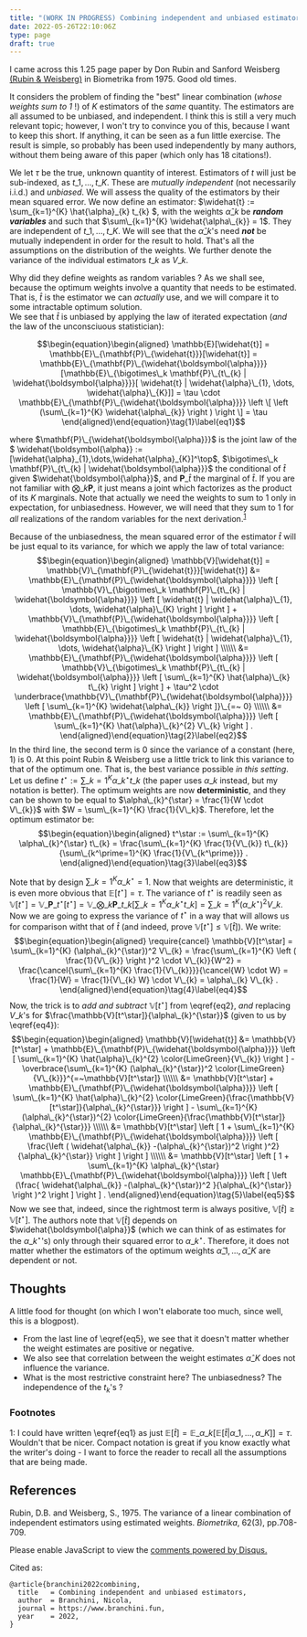 ```yaml
---
title: "(WORK IN PROGRESS) Combining independent and unbiased estimators"
date: 2022-05-26T22:10:06Z
type: page
draft: true
---
```


I came across this 1.25 page paper by Don Rubin and Sanford Weisberg [(Rubin \& Weisberg)](https://academic.oup.com/biomet/article-abstract/62/3/708/257707) in Biometrika from 1975. Good old times.


It considers the problem of finding the "best" linear combination (*whose weights sum to 1* !) of $K$ estimators of the *same* quantity. The estimators are all assumed to be unbiased, and independent. I think this is still a very much relevant topic; however, I won't try to convince you of this, because I want to keep this short.
If anything, it can be seen as a fun little exercise. The result is simple, so probably has been used independently by many authors, without them being aware of this paper (which only has 18 citations!).

We let $\tau$ be the true, unknown quantity of interest. Estimators of $t$ will just be sub-indexed, as $t\_1,\dots,t\_K$. These are *mutually independent* (not necessarily i.i.d.) and *unbiased*.  We will assess the quality of the estimators by their mean squared error. We now define an estimator: $\widehat{t} := \sum\_{k=1}^{K} \hat{\alpha}\_{k} t\_{k} $, with the weights $\hat{\alpha}\_k$ be ***random variables*** and such that $\sum\_{k=1}^{K} \widehat{\alpha\_{k}} = 1$. They are independent of $t\_1,\dots,t\_K$. We will see that the $\hat{\alpha}\_k$'s need ***not*** be mutually independent in order for the result to hold. That's all the assumptions on the distribution of the weights. We further denote the variance of the individual estimators $t\_{k}$ as $V\_{k}$.

Why did they define weights as random variables ? As we shall see, because the optimum weights involve a quantity that needs to be estimated. That is, $\widehat{t}$ is the estimator we can *actually* use, and we will compare it to some intractable optimum solution.  
We see that $\widehat{t}$ is unbiased by applying the law of iterated expectation (*and* the law of the unconsciuous statistician):

$$\begin{equation}\begin{aligned}
\mathbb{E}[\widehat{t}] = \mathbb{E}\_{\mathbf{P}\_{\widehat{t}}}[\widehat{t}] = \mathbb{E}\_{\mathbf{P}\_{\widehat{\boldsymbol{\alpha}}}}[\mathbb{E}\_{\bigotimes\_k \mathbf{P}\_{t\_{k} | \widehat{\boldsymbol{\alpha}}}}[ \widehat{t} | \widehat{\alpha}\_{1}, \dots,  \widehat{\alpha}\_{K}]]  = \tau \cdot \mathbb{E}\_{\mathbf{P}\_{\widehat{\boldsymbol{\alpha}}}} \left \[ \left (\sum\_{k=1}^{K} \widehat{\alpha\_{k}} \right ) \right \] = \tau
\end{aligned}\end{equation}\tag{1}\label{eq1}$$

where $\mathbf{P}\_{\widehat{\boldsymbol{\alpha}}}$ is the joint law of the $ \widehat{\boldsymbol{\alpha}} := [\widehat{\alpha}\_{1},\dots,\widehat{\alpha}\_{K}]^\top$, $\bigotimes\_k \mathbf{P}\_{t\_{k} | \widehat{\boldsymbol{\alpha}}}$ the conditional of $\widehat{t}$ given $\widehat{\boldsymbol{\alpha}}$, and $\mathbf{P}\_{\widehat{t}}$ the marginal of $\widehat{t}$. If you are not familiar with $\bigotimes\_k \mathbf{P}$, it just means a joint which factorizes as the product of its $K$ marginals. Note that actually we need the weights to sum to $1$ only in expectation, for unbiasedness. However, we will need that they sum to 1 for *all* realizations of the random variables for the next derivation.<sup>[1](https://www.branchini.fun/posts/combining_est/#myfootnote1)</sup>

Because of the unbiasedness, the mean squared error of the estimator $\widehat{t}$ will be just equal to its variance, for which we apply the law of total variance:
$$\begin{equation}\begin{aligned}
 \mathbb{V}[\widehat{t}] = \mathbb{V}\_{\mathbf{P}\_{\widehat{t}}}[\widehat{t}] &= \mathbb{E}\_{\mathbf{P}\_{\widehat{\boldsymbol{\alpha}}}} \left [ \mathbb{V}\_{\bigotimes\_k \mathbf{P}\_{t\_{k} | \widehat{\boldsymbol{\alpha}}}} \left [ \widehat{t} | \widehat{\alpha}\_{1}, \dots,  \widehat{\alpha}\_{K} \right ] \right ] + \mathbb{V}\_{\mathbf{P}\_{\widehat{\boldsymbol{\alpha}}}} \left [ \mathbb{E}\_{\bigotimes\_k \mathbf{P}\_{t\_{k} | \widehat{\boldsymbol{\alpha}}}} \left [ \widehat{t} | \widehat{\alpha}\_{1}, \dots,  \widehat{\alpha}\_{K} \right ] \right ] \\\\\\
 &= \mathbb{E}\_{\mathbf{P}\_{\widehat{\boldsymbol{\alpha}}}} \left [ \mathbb{V}\_{\bigotimes\_k \mathbf{P}\_{t\_{k} | \widehat{\boldsymbol{\alpha}}}} \left [ \sum\_{k=1}^{K} \hat{\alpha}\_{k} t\_{k}  \right ] \right ] + \tau^2 \cdot \underbrace{\mathbb{V}\_{\mathbf{P}\_{\widehat{\boldsymbol{\alpha}}}} \left [ \sum\_{k=1}^{K} \widehat{\alpha\_{k}} \right ]}\_{=~ 0} \\\\\\
 &= \mathbb{E}\_{\mathbf{P}\_{\widehat{\boldsymbol{\alpha}}}} \left [ \sum\_{k=1}^{K} \hat{\alpha}\_{k}^{2} V\_{k} \right ] .
\end{aligned}\end{equation}\tag{2}\label{eq2}$$
In the third line, the second term is $0$ since the variance of a constant (here, $1$) is $0$. At this point Rubin \& Weisberg use a little trick to link this variance to that of the optimum one. That is, the best variance possible *in this setting*. Let us define $t^\star := \sum\_{k=1}^{K} \alpha\_{k}^{\star} t\_{k}$ (the paper uses $\alpha\_{k}$ instead, but my notation is better). The optimum weights are now **deterministic**, and they can be shown to be equal to $\alpha\_{k}^{\star} = \frac{1}{W \cdot V\_{k}}$ with $W = \sum\_{k=1}^{K} \frac{1}{V\_k}$. Therefore, let the optimum estimator be:
$$\begin{equation}\begin{aligned}
t^\star := \sum\_{k=1}^{K} \alpha\_{k}^{\star} t\_{k} = \frac{\sum\_{k=1}^{K} \frac{1}{V\_{k}} t\_{k}}{\sum\_{k^\prime=1}^{K} \frac{1}{V\_{k^\prime}}} .
\end{aligned}\end{equation}\tag{3}\label{eq3}$$

 Note that by design $\sum\_{k=1}^{K} \alpha\_{k}^{\star} = 1$. Now that weights are deterministic, it is even more obvious that $\mathbb{E}[t^\star] = \tau$. The variance of $t^\star$ is readily seen as $\mathbb{V}[t^\star] = \mathbb{V}\_{\mathbf{P}\_{t^\star}}[t^\star]= \mathbb{V}\_{\bigotimes\_k \mathbf{P}\_{t\_{k}}}[\sum\_{k=1}^{K} \alpha\_{k}^{\star} t\_{k}] = \sum\_{k=1}^{K} (\alpha\_{k}^{\star})^2 V\_{k}$.
Now we are going to express the variance of $t^\star$ in a way that will allows us for comparison witht that of $\widehat{t}$ (and indeed, prove $\mathbb{V}[t^\star] \leq \mathbb{V}[\widehat{t}]$). We write:
$$\begin{equation}\begin{aligned}
\require{cancel}
\mathbb{V}[t^\star] = \sum\_{k=1}^{K} (\alpha\_{k}^{\star})^2 V\_{k} = \frac{\sum\_{k=1}^{K} \left ( \frac{1}{V\_{k}} \right )^2 \cdot V\_{k}}{W^2} = \frac{\cancel{\sum\_{k=1}^{K} \frac{1}{V\_{k}}}}{\cancel{W} \cdot W} = \frac{1}{W} = \frac{1}{V\_{k} W} \cdot V\_{k} = \alpha\_{k} V\_{k} .
\end{aligned}\end{equation}\tag{4}\label{eq4}$$
Now, the trick is to *add and subtract* $\mathbb{V}[t^\star]$ from \eqref{eq2}, *and* replacing $V\_{k}$'s for $\frac{\mathbb{V}[t^\star]}{\alpha\_{k}^{\star}}$ (given to us by \eqref{eq4}):
$$\begin{equation}\begin{aligned}
\mathbb{V}[\widehat{t}] &=  \mathbb{V}[t^\star] + \mathbb{E}\_{\mathbf{P}\_{\widehat{\boldsymbol{\alpha}}}} \left [ \sum\_{k=1}^{K} \hat{\alpha}\_{k}^{2} \color{LimeGreen}{V\_{k}} \right ] - \overbrace{\sum\_{k=1}^{K} (\alpha\_{k}^{\star})^2 \color{LimeGreen}{V\_{k}}}^{=~\mathbb{V}[t^\star]} \\\\\\
&= \mathbb{V}[t^\star] + \mathbb{E}\_{\mathbf{P}\_{\widehat{\boldsymbol{\alpha}}}} \left [ \sum\_{k=1}^{K} \hat{\alpha}\_{k}^{2} \color{LimeGreen}{\frac{\mathbb{V}[t^\star]}{\alpha\_{k}^{\star}}} \right ] -  \sum\_{k=1}^{K} (\alpha\_{k}^{\star})^{2} \color{LimeGreen}{\frac{\mathbb{V}[t^\star]}{\alpha\_{k}^{\star}}} \\\\\\
&= \mathbb{V}[t^\star] \left [
1 + \sum\_{k=1}^{K} \mathbb{E}\_{\mathbf{P}\_{\widehat{\boldsymbol{\alpha}}}} \left [
\frac{\left (   \widehat{\alpha\_{k}} -(\alpha\_{k}^{\star})^2  \right )^2}{\alpha\_{k}^{\star}}
\right ]
\right ] \\\\\\
&= \mathbb{V}[t^\star] \left [
1 + \sum\_{k=1}^{K} \alpha\_{k}^{\star} \mathbb{E}\_{\mathbf{P}\_{\widehat{\boldsymbol{\alpha}}}} \left [
 \left (\frac{ \widehat{\alpha\_{k}} -(\alpha\_{k}^{\star})^2  }{\alpha\_{k}^{\star}} \right )^2
\right ]
\right ] .
\end{aligned}\end{equation}\tag{5}\label{eq5}$$
Now we see that, indeed, since the rightmost term is always positive, $\mathbb{V}[\widehat{t}] \geq  \mathbb{V}[t^\star]$. The authors note that $\mathbb{V}[\widehat{t}]$ depends on $\widehat{\boldsymbol{\alpha}}$ (which we can think of as estimates for the $\alpha\_{k}^{\star}$'s) only through their squared error to $\alpha\_{k}^{\star}$. Therefore, it does not matter whether the estimators of the optimum weights $\widehat{\alpha}\_{1},\dots,\widehat{\alpha}\_{K}$ are dependent or not.
## Thoughts
A little food for thought (on which I won't elaborate too much, since well, this is a blogpost).
- From the last line of \eqref{eq5}, we see that it doesn't matter whether the weight estimates are positive or negative. 
- We also see that correlation between the weight estimates $\widehat{\alpha}\_{K}$ does not influence the variance. 
- What is the most restrictive constraint here? The unbiasedness? The independence of the $t_k$'s ?  

### Footnotes
<a name="myfootnote1">1</a>: I could have written \eqref{eq1} as just $\mathbb{E}[\widehat{t}] = \mathbb{E}\_{\alpha\_{k}}[\mathbb{E}[\widehat{t} | \alpha\_{1}, \dots, \alpha\_{K}]] = \tau$. Wouldn't that be nicer. Compact notation is great if you know exactly what the writer's doing - I want to force the reader to recall all the assumptions that are being made.


## References

Rubin, D.B. and Weisberg, S., 1975. The variance of a linear combination of independent estimators using estimated weights. *Biometrika*, 62(3), pp.708-709.


<div id="disqus_thread"></div>
<script>
    /**
    *  RECOMMENDED CONFIGURATION VARIABLES: EDIT AND UNCOMMENT THE SECTION BELOW TO INSERT DYNAMIC VALUES FROM YOUR PLATFORM OR CMS.
    *  LEARN WHY DEFINING THESE VARIABLES IS IMPORTANT: https://disqus.com/admin/universalcode/#configuration-variables    */

    var disqus_config = function () {
    this.page.url = "https://www.branchini.fun/posts/combining_est";  
    this.page.identifier = "combiningest"; // Replace PAGE_IDENTIFIER with your page's unique identifier variable
    };

    (function() { // DON'T EDIT BELOW THIS LINE
    var d = document, s = d.createElement('script');
    s.src = 'https://personal-website-g7y0elzvjn.disqus.com/embed.js';
    s.setAttribute('data-timestamp', +new Date());
    (d.head || d.body).appendChild(s);
    })();
</script>
<noscript>Please enable JavaScript to view the <a href="https://disqus.com/?ref_noscript">comments powered by Disqus.</a></noscript>


<p>Cited as:</p>
<pre tabindex="0"><code>@article{branchini2022combining,
  title   = Combining independent and unbiased estimators,
  author  = Branchini, Nicola,
  journal = https://www.branchini.fun,
  year    = 2022,
}
